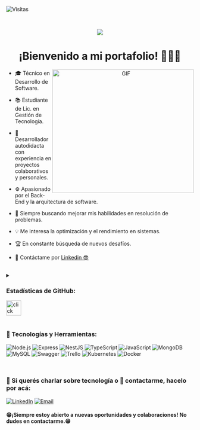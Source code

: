 ![Visitas](https://komarev.com/ghpvc/?username=DavidDeVito2001&label=Visitas&color=DB5748&style=flat)



</br>
<p align="center">
  <a href="https://github.com/DenverCoder1/readme-typing-svg">
    <img src="https://readme-typing-svg.demolab.com?font=VT323&size=60&pause=1000&color=DB5748&background=002A0400&center=true&width=530&height=76&lines=David+Ezequiel+De+Vito;Back-End+Developer;Code-Lover++%E2%99%A5">
  </a>
</p>

<h1 align="center">
  ¡Bienvenido a mi portafolio! 👋📂🚀
</h1>

<a align="center">
  <img align="right" top="500" height="330" width="380" alt="GIF" src="https://media1.giphy.com/media/v1.Y2lkPTc5MGI3NjExNnRvMmRobXg5eWNkMjY4ZTV5NzcwMGxpYm80cWI5N3J0bmRieXppeSZlcD12MV9pbnRlcm5hbF9naWZfYnlfaWQmY3Q9Zw/VF0WIRjfwvFERopBFY/giphy.gif">
</a>


- 🎓 Técnico en Desarrollo de Software.
  
- 📚 Estudiante de Lic. en Gestión de Tecnología.

- 🔧 Desarrollador autodidacta con experiencia en proyectos colaborativos y personales.
  
- ⚙️ Apasionado por el Back-End y la arquitectura de software.

- 🧠 Siempre buscando mejorar mis habilidades en resolución de problemas.
  
- 💡 Me interesa la optimización y el rendimiento en sistemas.
    
- 🏆 En constante búsqueda de nuevos desafíos.

- 📨 Contáctame por <a href="https://www.linkedin.com/in/david-devito-backend/">Linkedin 😎</a>

</br>

<details>
  <summary><h3>Estadísticas de GitHub:</h3><img src="https://media3.giphy.com/media/v1.Y2lkPTc5MGI3NjExb2NlMm16NzdhYWo2cGNvZmwwaTk5YTYxZzdxMDYyZHQ1YWxqbTh4YyZlcD12MV9pbnRlcm5hbF9naWZfYnlfaWQmY3Q9Zw/gg0sAafx4kZPrJff3K/giphy.gif" alt="click" width="40" /></summary>
  <br>
  <p align="center">
    <img align="center" src="https://github-readme-stats.vercel.app/api?username=DavidDeVito2001&theme=shades-of-purple&show_icons=true&count_private=true&hide_border=true" alt="David's GitHub Stats" height="250" />
  </p>
  <p align="center">
    <img src="https://github-readme-stats.vercel.app/api/top-langs/?username=DavidDeVito2001&layout=compact&hide=css&theme=shades-of-purple&hide_border=true"  alt="Top Languages" height="250"/>
  </p>
</details>

</br>

<h3>🚀 Tecnologías y Herramientas:</h3>
<p align="left">
  <img src="https://img.shields.io/badge/Node.js-339933?style=for-the-badge&logo=nodedotjs&logoColor=white" alt="Node.js" />
  <img src="https://img.shields.io/badge/Express-000000?style=for-the-badge&logo=express&logoColor=white" alt="Express" />
  <img src="https://img.shields.io/badge/NestJS-E0234E?style=for-the-badge&logo=nestjs&logoColor=white" alt="NestJS" />
  <img src="https://img.shields.io/badge/TypeScript-007ACC?style=for-the-badge&logo=typescript&logoColor=white" alt="TypeScript" />
  <img src="https://img.shields.io/badge/JavaScript-F7DF1E?style=for-the-badge&logo=javascript&logoColor=black" alt="JavaScript" />
  <img src="https://img.shields.io/badge/MongoDB-4EA94B?style=for-the-badge&logo=mongodb&logoColor=white" alt="MongoDB" />
  <img src="https://img.shields.io/badge/MySQL-4479A1?style=for-the-badge&logo=mysql&logoColor=white" alt="MySQL" />
  <img src="https://img.shields.io/badge/Swagger-85EA2D?style=for-the-badge&logo=swagger&logoColor=white" alt="Swagger" />
  <img src="https://img.shields.io/badge/Trello-0079BF?style=for-the-badge&logo=trello&logoColor=white" alt="Trello" />
  <img src="https://img.shields.io/badge/Kubernetes-326CE5?style=for-the-badge&logo=kubernetes&logoColor=white" alt="Kubernetes" />
  <img src="https://img.shields.io/badge/Docker-2496ED?style=for-the-badge&logo=docker&logoColor=white" alt="Docker" />
</p>

</br>

<h3>💬 Si querés charlar sobre tecnología o 📩 contactarme, hacelo por acá:
</h3>

[![LinkedIn](https://img.shields.io/badge/LinkedIn-0077B5?style=for-the-badge&logo=linkedin&logoColor=white)](https://www.linkedin.com/in/david-devito-backend/)
[![Email](https://img.shields.io/badge/Email-D14836?style=for-the-badge&logo=gmail&logoColor=white)](mailto:daviddevito01@gmail.com)

<h4>😁¡Siempre estoy abierto a nuevas oportunidades y colaboraciones! No dudes en contactarme.😁</h4>



